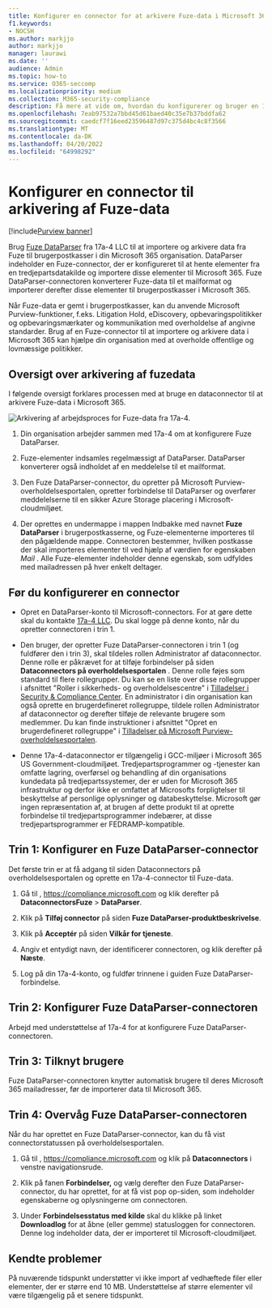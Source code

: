 ```yaml
---
title: Konfigurer en connector for at arkivere Fuze-data i Microsoft 365
f1.keywords:
- NOCSH
ms.author: markjjo
author: markjjo
manager: laurawi
ms.date: ''
audience: Admin
ms.topic: how-to
ms.service: O365-seccomp
ms.localizationpriority: medium
ms.collection: M365-security-compliance
description: Få mere at vide om, hvordan du konfigurerer og bruger en 17a-4 Fuze DataParser-connector til at importere og arkivere Fuze-data i Microsoft 365.
ms.openlocfilehash: 7eab97532a7bbd45d61baed40c35e7b37bddfa62
ms.sourcegitcommit: caedcf7f16eed23596487d97c375d4bc4c8f3566
ms.translationtype: MT
ms.contentlocale: da-DK
ms.lasthandoff: 04/20/2022
ms.locfileid: "64998292"
---
```

# <a name="set-up-a-connector-to-archive-fuze-data"></a>Konfigurer en connector til arkivering af Fuze-data

[!include[Purview banner](../includes/purview-rebrand-banner.md)]

Brug [Fuze DataParser](https://www.17a-4.com/fuze-dataparser/) fra 17a-4 LLC til at importere og arkivere data fra Fuze til brugerpostkasser i din Microsoft 365 organisation. DataParser indeholder en Fuze-connector, der er konfigureret til at hente elementer fra en tredjepartsdatakilde og importere disse elementer til Microsoft 365. Fuze DataParser-connectoren konverterer Fuze-data til et mailformat og importerer derefter disse elementer til brugerpostkasser i Microsoft 365.

Når Fuze-data er gemt i brugerpostkasser, kan du anvende Microsoft Purview-funktioner, f.eks. Litigation Hold, eDiscovery, opbevaringspolitikker og opbevaringsmærkater og kommunikation med overholdelse af angivne standarder. Brug af en Fuze-connector til at importere og arkivere data i Microsoft 365 kan hjælpe din organisation med at overholde offentlige og lovmæssige politikker.

## <a name="overview-of-archiving-fuze-data"></a>Oversigt over arkivering af fuzedata

I følgende oversigt forklares processen med at bruge en dataconnector til at arkivere Fuze-data i Microsoft 365.

![Arkivering af arbejdsproces for Fuze-data fra 17a-4.](../media/FuzeDataParserConnectorWorkflow.png)

1. Din organisation arbejder sammen med 17a-4 om at konfigurere Fuze DataParser.

2. Fuze-elementer indsamles regelmæssigt af DataParser. DataParser konverterer også indholdet af en meddelelse til et mailformat.

3. Den Fuze DataParser-connector, du opretter på Microsoft Purview-overholdelsesportalen, opretter forbindelse til DataParser og overfører meddelelserne til en sikker Azure Storage placering i Microsoft-cloudmiljøet.

4. Der oprettes en undermappe i mappen Indbakke med navnet **Fuze DataParser** i brugerpostkasserne, og Fuze-elementerne importeres til den pågældende mappe. Connectoren bestemmer, hvilken postkasse der skal importeres elementer til ved hjælp af værdien for egenskaben *Mail* . Alle Fuze-elementer indeholder denne egenskab, som udfyldes med mailadressen på hver enkelt deltager.

## <a name="before-you-set-up-a-connector"></a>Før du konfigurerer en connector

- Opret en DataParser-konto til Microsoft-connectors. For at gøre dette skal du kontakte [17a-4 LLC](https://www.17a-4.com/contact/). Du skal logge på denne konto, når du opretter connectoren i trin 1.

- Den bruger, der opretter Fuze DataParser-connectoren i trin 1 (og fuldfører den i trin 3), skal tildeles rollen Administrator af dataconnector. Denne rolle er påkrævet for at tilføje forbindelser på siden **Dataconnectors på overholdelsesportalen** . Denne rolle føjes som standard til flere rollegrupper. Du kan se en liste over disse rollegrupper i afsnittet "Roller i sikkerheds- og overholdelsescentre" i [Tilladelser i Security & Compliance Center](../security/office-365-security/permissions-in-the-security-and-compliance-center.md#roles-in-the-security--compliance-center). En administrator i din organisation kan også oprette en brugerdefineret rollegruppe, tildele rollen Administrator af dataconnector og derefter tilføje de relevante brugere som medlemmer. Du kan finde instruktioner i afsnittet "Opret en brugerdefineret rollegruppe" i [Tilladelser på Microsoft Purview-overholdelsesportalen](microsoft-365-compliance-center-permissions.md#create-a-custom-role-group).

- Denne 17a-4-dataconnector er tilgængelig i GCC-miljøer i Microsoft 365 US Government-cloudmiljøet. Tredjepartsprogrammer og -tjenester kan omfatte lagring, overførsel og behandling af din organisations kundedata på tredjepartssystemer, der er uden for Microsoft 365 infrastruktur og derfor ikke er omfattet af Microsofts forpligtelser til beskyttelse af personlige oplysninger og databeskyttelse. Microsoft gør ingen repræsentation af, at brugen af dette produkt til at oprette forbindelse til tredjepartsprogrammer indebærer, at disse tredjepartsprogrammer er FEDRAMP-kompatible.

## <a name="step-1-set-up-a-fuze-dataparser-connector"></a>Trin 1: Konfigurer en Fuze DataParser-connector

Det første trin er at få adgang til siden Dataconnectors på overholdelsesportalen og oprette en 17a-4-connector til Fuze-data.

1. Gå til , <https://compliance.microsoft.com> og klik derefter på **DataconnectorsFuze** >  **DataParser**.

2. Klik på **Tilføj connector** på siden **Fuze DataParser-produktbeskrivelse**.

3. Klik på **Acceptér** på siden **Vilkår for tjeneste**.

4. Angiv et entydigt navn, der identificerer connectoren, og klik derefter på **Næste**.

5. Log på din 17a-4-konto, og fuldfør trinnene i guiden Fuze DataParser-forbindelse.

## <a name="step-2-configure-the-fuze-dataparser-connector"></a>Trin 2: Konfigurer Fuze DataParser-connectoren

Arbejd med understøttelse af 17a-4 for at konfigurere Fuze DataParser-connectoren.

## <a name="step-3-map-users"></a>Trin 3: Tilknyt brugere

Fuze DataParser-connectoren knytter automatisk brugere til deres Microsoft 365 mailadresser, før de importerer data til Microsoft 365.

## <a name="step-4-monitor-the-fuze-dataparser-connector"></a>Trin 4: Overvåg Fuze DataParser-connectoren

Når du har oprettet en Fuze DataParser-connector, kan du få vist connectorstatussen på overholdelsesportalen.

1. Gå til , <https://compliance.microsoft.com> og klik på **Dataconnectors** i venstre navigationsrude.

2. Klik på fanen **Forbindelser,** og vælg derefter den Fuze DataParser-connector, du har oprettet, for at få vist pop op-siden, som indeholder egenskaberne og oplysningerne om connectoren.

3. Under **Forbindelsesstatus med kilde** skal du klikke på linket **Downloadlog** for at åbne (eller gemme) statusloggen for connectoren. Denne log indeholder data, der er importeret til Microsoft-cloudmiljøet.

## <a name="known-issues"></a>Kendte problemer

På nuværende tidspunkt understøtter vi ikke import af vedhæftede filer eller elementer, der er større end 10 MB. Understøttelse af større elementer vil være tilgængelig på et senere tidspunkt.
